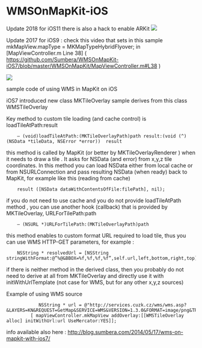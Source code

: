 
WMSOnMapKit-iOS
=====================
Update 2018 for iOS11 there is also a hack to enable ARKit
<a href="http://www.youtube.com/watch?feature=player_embedded&v=499iX4_ifHw
" target="_blank"><img src="http://img.youtube.com/vi/499iX4_ifHw/0.jpg" 
 /></a>

Update 2017 for iOS9 : check this video that sets in this sample  mkMapView.mapType = MKMapTypeHybridFlyover;
in [MapViewController.m Line 38] ( https://github.com/Sumbera/WMSOnMapKit-iOS7/blob/master/WMSOnMapKit/MapViewController.m#L38 )

<a href="http://www.youtube.com/watch?feature=player_embedded&v=-EfvoIJQkbs
" target="_blank"><img src="http://img.youtube.com/vi/-EfvoIJQkbs/0.jpg" 
 /></a>
 
sample code of using WMS in MapKit on iOS

iOS7 introduced new class MKTileOverlay sample derives from this class WMSTileOverlay

Key method to custom tile loading (and cache control) is loadTileAtPath:result

        – (void)loadTileAtPath:(MKTileOverlayPath)path result:(void (^)(NSData *tileData, NSError *error))  result

this method is called by MapKit (or better by MKTileOverlayRenderer ) when it needs to draw a tile . It asks for NSData (and error) from x,y,z tile coordinates. In this method you can  load NSData either from local cache or from NSURLConnection and pass resulting NSData (when ready)  back to MapKit, for example like this (reading from cache)

        result ([NSData dataWithContentsOfFile:filePath], nil);

if you do not need to use cache and you do not provide loadTileAtPath method , you can use another hook (callback) that is provided by MKTileOverlay, URLForTilePath:path

        – (NSURL *)URLForTilePath:(MKTileOverlayPath)path

this method enables to custom format URL required to load tile, thus you can use WMS HTTP-GET parameters, for example :

        NSString * resolvedUrl = [NSString stringWithFormat:@”%@&BBOX=%f,%f,%f,%f”,self.url,left,bottom,right,top];

if there is neither method in the derived class, then you probably do not need to derive at all from MKTileOverlay and directly use it with initWithUrlTemplate (not case for WMS, but for any other x,y,z  sources)


Example of using WMS source  

                NSString * url = @"http://services.cuzk.cz/wms/wms.asp?&LAYERS=KN&REQUEST=GetMap&SERVICE=WMS&VERSION=1.3.0&FORMAT=image/png&TRANSPARENT=TRUE&STYLES=&CRS=EPSG:900913&WIDTH=256&HEIGHT=256";
             [ mapViewController.mkMapView addOverlay:[[WMSTileOverlay alloc] initWithUrl:url UseMercator:YES]];

info available also here : http://blog.sumbera.com/2014/05/17/wms-on-mapkit-with-ios7/
